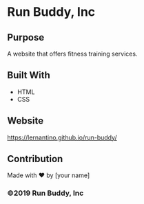 # Run Buddy, Inc

## Purpose
A website that offers fitness training services. 

## Built With
* HTML
* CSS

## Website
https://lernantino.github.io/run-buddy/ 

## Contribution
Made with ❤️ by [your name]

### ©️2019 Run Buddy, Inc 
